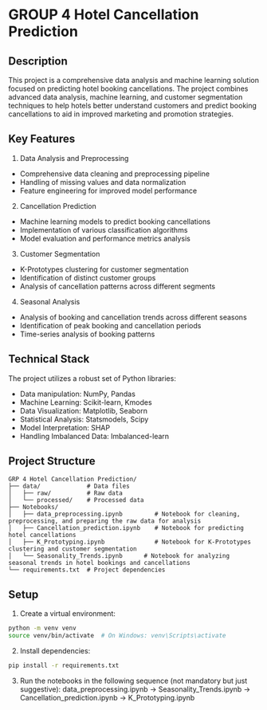 # GROUP 4 Hotel Cancellation Prediction

## Description
This project is a comprehensive data analysis and machine learning solution focused on predicting hotel booking cancellations. The project combines advanced data analysis, machine learning, and customer segmentation techniques to help hotels better understand customers and predict booking cancellations to aid in improved marketing and promotion strategies.

## Key Features
1. Data Analysis and Preprocessing
- Comprehensive data cleaning and preprocessing pipeline
- Handling of missing values and data normalization
- Feature engineering for improved model performance

2. Cancellation Prediction
- Machine learning models to predict booking cancellations
- Implementation of various classification algorithms
- Model evaluation and performance metrics analysis

3. Customer Segmentation
- K-Prototypes clustering for customer segmentation
- Identification of distinct customer groups
- Analysis of cancellation patterns across different segments

4. Seasonal Analysis
- Analysis of booking and cancellation trends across different seasons
- Identification of peak booking and cancellation periods
- Time-series analysis of booking patterns

## Technical Stack

The project utilizes a robust set of Python libraries:
- Data manipulation: NumPy, Pandas
- Machine Learning: Scikit-learn, Kmodes
- Data Visualization: Matplotlib, Seaborn
- Statistical Analysis: Statsmodels, Scipy
- Model Interpretation: SHAP
- Handling Imbalanced Data: Imbalanced-learn

## Project Structure

```
GRP 4 Hotel Cancellation Prediction/
├── data/             # Data files
│   ├── raw/          # Raw data
│   └── processed/    # Processed data
├── Notebooks/        
│   ├── data_preprocessing.ipynb         # Notebook for cleaning, preprocessing, and preparing the raw data for analysis
│   ├── Cancellation_prediction.ipynb    # Notebook for predicting hotel cancellations
│   ├── K_Prototyping.ipynb              # Notebook for K-Prototypes clustering and customer segmentation
│   └── Seasonality_Trends.ipynb      # Notebook for analyzing seasonal trends in hotel bookings and cancellations
└── requirements.txt  # Project dependencies
```

## Setup

1. Create a virtual environment:
```bash
python -m venv venv
source venv/bin/activate  # On Windows: venv\Scripts\activate
```

2. Install dependencies:
```bash
pip install -r requirements.txt
```

3. Run the notebooks in the following sequence (not mandatory but just suggestive):
data_preprocessing.ipynb -> Seasonality_Trends.ipynb -> Cancellation_prediction.ipynb -> K_Prototyping.ipynb 
